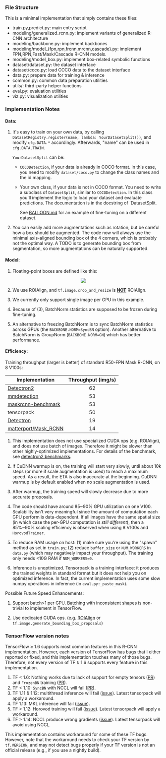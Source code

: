
### File Structure
This is a minimal implementation that simply contains these files:
+ train.py,predict.py: main entry script
+ modeling/generalized_rcnn.py: implement variants of generalized R-CNN architecture
+ modeling/backbone.py: implement backbones
+ modeling/model_{fpn,rpn,frcnn,mrcnn,cascade}.py: implement FPN,RPN,Fast/Mask/Cascade R-CNN models.
+ modeling/model_box.py: implement box-related symbolic functions
+ dataset/dataset.py: the dataset interface
+ dataset/coco.py: load COCO data to the dataset interface
+ data.py: prepare data for training & inference
+ common.py: common data preparation utilities
+ utils/: third-party helper functions
+ eval.py: evaluation utilities
+ viz.py: visualization utilities

### Implementation Notes

#### Data:

1. It's easy to train on your own data, by calling `DatasetRegistry.register(name, lambda: YourDatasetSplit())`,
	 and modify `cfg.DATA.*` accordingly. Afterwards, "name" can be used in `cfg.DATA.TRAIN`.

	`YourDatasetSplit` can be:

   + `COCODetection`, if your data is already in COCO format. In this case, you need to
		 modify `dataset/coco.py` to change the class names and the id mapping.

   + Your own class, if your data is not in COCO format.
		 You need to write a subclass of `DatasetSplit`, similar to `COCODetection`.
     In this class you'll implement the logic to load your dataset and evaluate predictions.
		 The documentation is in the docstring of `DatasetSplit.

	 See [BALLOON.md](BALLOON.md) for an example of fine-tuning on a different dataset.

1. You can easily add more augmentations such as rotation, but be careful how a box should be
   augmented. The code now will always use the minimal axis-aligned bounding box of the 4 corners,
   which is probably not the optimal way.
   A TODO is to generate bounding box from segmentation, so more augmentations can be naturally supported.

#### Model:

1. Floating-point boxes are defined like this:

<p align="center"> <img src="https://user-images.githubusercontent.com/1381301/31527740-2f1b38ce-af84-11e7-8de1-628e90089826.png"> </p>

2. We use ROIAlign, and `tf.image.crop_and_resize` is [__NOT__](https://github.com/tensorflow/tensorflow/issues/26278) ROIAlign.

3. We currently only support single image per GPU in this example.

4. Because of (3), BatchNorm statistics are supposed to be frozen during fine-tuning.

5. An alternative to freezing BatchNorm is to sync BatchNorm statistics across
   GPUs (the `BACKBONE.NORM=SyncBN` option).
   Another alternative to BatchNorm is GroupNorm (`BACKBONE.NORM=GN`) which has better performance.

#### Efficiency:

Training throughput (larger is better) of standard R50-FPN Mask R-CNN, on 8 V100s:

| Implementation                                                                                    | Throughput (img/s) |
|---------------------------------------------------------------------------------------------------|:------------------:|
| [Detectron2](https://github.com/facebookresearch/detectron2)                                      | 62                 |
| [mmdetection](https://github.com/open-mmlab/mmdetection/blob/master/docs/MODEL_ZOO.md#mask-r-cnn) | 53                 |
| [maskrcnn-benchmark](https://github.com/facebookresearch/maskrcnn-benchmark/)                     | 53                 |
| tensorpack                                                                                        | 50                 |
| [Detectron](https://github.com/facebookresearch/Detectron)                                        | 19                 |
| [matterport/Mask_RCNN](https://github.com/matterport/Mask_RCNN/)                                  | 14                 |

1. This implementation does not use specialized CUDA ops (e.g. ROIAlign),
   and does not use batch of images.
   Therefore it might be slower than other highly-optimized implementations.
	 For details of the benchmark, see [detectron2 benchmarks](https://detectron2.readthedocs.io/notes/benchmarks.html).

1. If CuDNN warmup is on, the training will start very slowly, until about
   10k steps (or more if scale augmentation is used) to reach a maximum speed.
   As a result, the ETA is also inaccurate at the beginning.
   CuDNN warmup is by default enabled when no scale augmentation is used.

1. After warmup, the training speed will slowly decrease due to more accurate proposals.

1. The code should have around 85~90% GPU utilization on one V100.
	Scalability isn't very meaningful since the amount of computation each GPU perform is data-dependent.
	If all images have the same spatial size (in which case the per-GPU computation is *still different*),
	then a 85%~90% scaling efficiency is observed when using 8 V100s and `HorovodTrainer`.

1. To reduce RAM usage on host: (1) make sure you're using the "spawn" method as
   set in `train.py`; (2) reduce `buffer_size` or `NUM_WORKERS` in `data.py`
   (which may negatively impact your throughput). The training only needs <10G RAM if `NUM_WORKERS=0`.

1. Inference is unoptimized. Tensorpack is a training interface: it produces the trained weights
	 in standard format but it does not help you on optimized inference.
	 In fact, the current implementation uses some slow numpy operations in inference (in `eval.py:_paste_mask`).

Possible Future Speed Enhancements:

1. Support batch>1 per GPU. Batching with inconsistent shapes is
   non-trivial to implement in TensorFlow.

1. Use dedicated CUDA ops. (e.g. [ROIAlign](https://github.com/zengarden/light_head_rcnn/tree/master/lib/lib_kernel) or
   `tf.image.generate_bounding_box_proposals`)

### TensorFlow version notes

TensorFlow ≥ 1.6 supports most common features in this R-CNN implementation.
However, each version of TensorFlow has bugs that I either reported or fixed,
and this implementation touches many of those bugs.
Therefore, not every version of TF ≥ 1.6 supports every feature in this implementation.

1. TF < 1.6: Nothing works due to lack of support for empty tensors
   ([PR](https://github.com/tensorflow/tensorflow/pull/15264))
   and `FrozenBN` training
   ([PR](https://github.com/tensorflow/tensorflow/pull/12580)).
1. TF < 1.10: `SyncBN` with NCCL will fail ([PR](https://github.com/tensorflow/tensorflow/pull/20360)).
1. TF 1.11 & 1.12: multithread inference will fail ([issue](https://github.com/tensorflow/tensorflow/issues/22750)).
   Latest tensorpack will apply a workaround.
1. TF 1.13: MKL inference will fail ([issue](https://github.com/tensorflow/tensorflow/issues/24650)).
1. TF > 1.12: Horovod training will fail ([issue](https://github.com/tensorflow/tensorflow/issues/25946)).
   Latest tensorpack will apply a workaround.
1. TF > 1.14: NCCL produce wrong gradients ([issue](https://github.com/tensorflow/tensorflow/issues/41539)).
   Latest tensorpack will avoid using NCCL.

This implementation contains workaround for some of these TF bugs.
However, note that the workaround needs to check your TF version by `tf.VERSION`,
and may not detect bugs properly if your TF version is not an official release
(e.g., if you use a nightly build).
